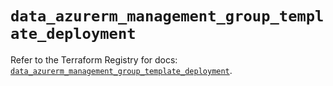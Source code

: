 # `data_azurerm_management_group_template_deployment`

Refer to the Terraform Registry for docs: [`data_azurerm_management_group_template_deployment`](https://registry.terraform.io/providers/hashicorp/azurerm/4.22.0/docs/data-sources/management_group_template_deployment).
